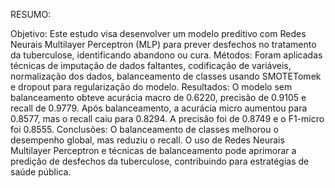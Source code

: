RESUMO:

Objetivo: Este estudo visa desenvolver um modelo preditivo com Redes Neurais Multilayer Perceptron (MLP) para prever desfechos no tratamento da tuberculose, identificando abandono ou cura.
Métodos: Foram aplicadas técnicas de imputação de dados faltantes, codificação de variáveis, normalização dos dados, balanceamento de classes usando SMOTETomek e dropout para regularização do modelo.
Resultados: O modelo sem balanceamento obteve acurácia macro de 0.6220, precisão de 0.9105 e recall de 0.9779. Após balanceamento, a acurácia micro aumentou para 0.8577, mas o recall caiu para 0.8294. A precisão foi de 0.8749 e o F1-micro foi 0.8555.
Conclusões: O balanceamento de classes melhorou o desempenho global, mas reduziu o recall. O uso de Redes Neurais Multilayer Perceptron e técnicas de balanceamento pode aprimorar a predição de desfechos da tuberculose, contribuindo para estratégias de saúde pública.
